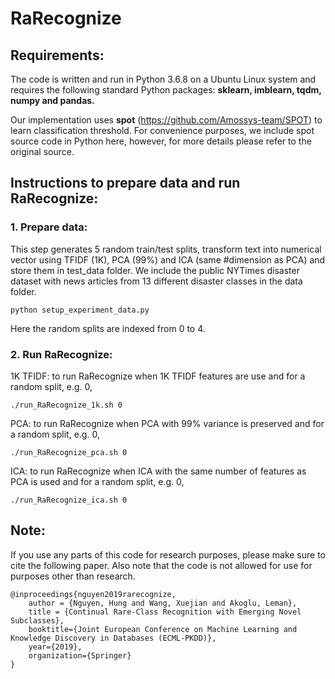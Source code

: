 # RaRecognize

## Requirements:
The code is written and run in Python 3.6.8 on a Ubuntu Linux system and requires the following standard Python packages: **sklearn, imblearn, tqdm, numpy and pandas.**

Our implementation uses **spot** (https://github.com/Amossys-team/SPOT) to learn classification threshold. For convenience purposes, we include spot source code in Python here, however, for more details please refer to the original source.

## Instructions to prepare data and run RaRecognize:

### 1. Prepare data: 
This step generates 5 random train/test splits, transform text into numerical vector using TFIDF (1K), PCA (99%) and ICA (same #dimension as PCA) and store them in test_data folder. We include the public NYTimes disaster dataset with news articles from 13 different disaster classes in the data folder.

	python setup_experiment_data.py

Here the random splits are indexed from 0 to 4.

### 2. Run RaRecognize:

1K TFIDF: to run RaRecognize when 1K TFIDF features are use and for a random split, e.g. 0,

	./run_RaRecognize_1k.sh 0

PCA: to run RaRecognize when PCA with 99% variance is preserved and for a random split, e.g. 0,

	./run_RaRecognize_pca.sh 0

ICA: to run RaRecognize when ICA with the same number of features as PCA is used and for a random split, e.g. 0,

	./run_RaRecognize_ica.sh 0

## Note:
If you use any parts of this code for research purposes, please make sure to cite the following paper. Also note that the code is not allowed for use for purposes other than research.
```
@inproceedings{nguyen2019rarecognize,
    author = {Nguyen, Hung and Wang, Xuejian and Akoglu, Leman},
    title = {Continual Rare-Class Recognition with Emerging Novel Subclasses},
    booktitle={Joint European Conference on Machine Learning and Knowledge Discovery in Databases (ECML-PKDD)},
    year={2019},
    organization={Springer}
}
```
